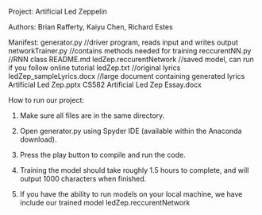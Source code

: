 Project:
    Artificial Led Zeppelin

Authors:
    Brian Rafferty, Kaiyu Chen, Richard Estes

Manifest:
    generator.py                //driver program, reads input and writes output
    networkTrainer.py           //contains methods needed for training
    reccurentNN.py              //RNN class
    README.md
    ledZep.reccurentNetwork     //saved model, can run if you follow online tutorial
    ledZep.txt                  //original lyrics
    ledZep_sampleLyrics.docx    //large document containing generated lyrics
    Artificial Led Zep.pptx
    CS582 Artificial Led Zep Essay.docx

How to run our project:

  1. Make sure all files are in the same directory.

  2. Open generator.py using Spyder IDE (available within the Anaconda download).

  3. Press the play button to compile and run the code.

  4. Training the model should take roughly 1.5 hours to complete, and
        will output 1000 characters when finished.

  5. If you have the ability to run models on your local machine, we have
        include our trained model ledZep.reccurentNetwork
